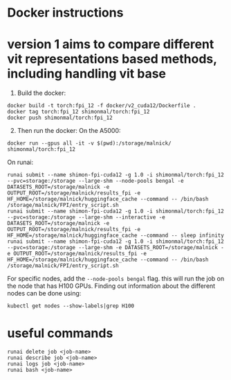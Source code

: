 # Docker instructions
# version 1 aims to compare different vit representations based methods, including handling vit base
1. Build the docker:
```shell
docker build -t torch:fpi_12 -f docker/v2_cuda12/Dockerfile .
docker tag torch:fpi_12 shimonmal/torch:fpi_12
docker push shimonmal/torch:fpi_12
```
2. Then run the docker:
On the A5000:
```shell
docker run --gpus all -it -v $(pwd):/storage/malnick/ shimonmal/torch:fpi_12
```

On runai:
```shell
runai submit --name shimon-fpi-cuda12 -g 1.0 -i shimonmal/torch:fpi_12 --pvc=storage:/storage --large-shm --node-pools bengal -e DATASETS_ROOT=/storage/malnick -e OUTPUT_ROOT=/storage/malnick/results_fpi -e HF_HOME=/storage/malnick/huggingface_cache --command -- /bin/bash /storage/malnick/FPI/entry_script.sh
runai submit --name shimon-fpi-cuda12 -g 1.0 -i shimonmal/torch:fpi_12 --pvc=storage:/storage --large-shm --interactive -e DATASETS_ROOT=/storage/malnick -e OUTPUT_ROOT=/storage/malnick/results_fpi -e HF_HOME=/storage/malnick/huggingface_cache --command -- sleep infinity
runai submit --name shimon-fpi-cuda12 -g 1.0 -i shimonmal/torch:fpi_12 --pvc=storage:/storage --large-shm -e DATASETS_ROOT=/storage/malnick -e OUTPUT_ROOT=/storage/malnick/results_fpi -e HF_HOME=/storage/malnick/huggingface_cache --command -- /bin/bash /storage/malnick/FPI/entry_script.sh
```
For specific nodes, add the ```--node-pools bengal``` flag. this will run the job on the node that has H100 GPUs.
Finding out information about the different nodes can be done using:
```shell
kubectl get nodes --show-labels|grep H100
```
# useful commands
```shell
runai delete job <job-name>
runai describe job <job-name>
runai logs job <job-name>
runai bash <job-name>
```

